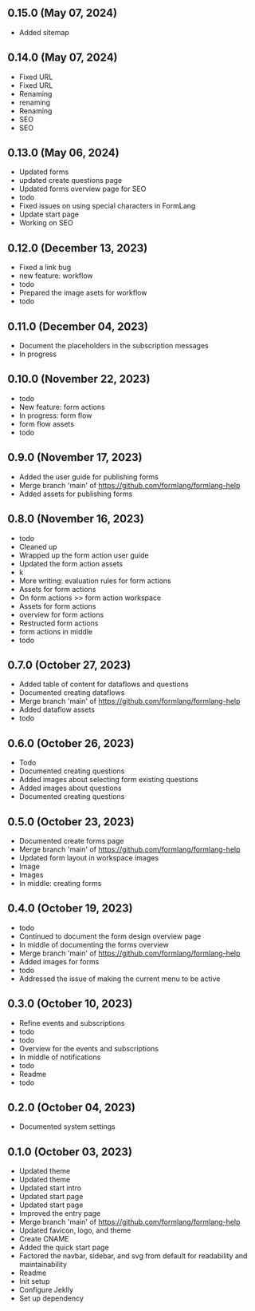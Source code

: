 ## 0.15.0 (May 07, 2024)
  - Added sitemap

## 0.14.0 (May 07, 2024)
  - Fixed URL
  - Fixed URL
  - Renaming
  - renaming
  - Renaming
  - SEO
  - SEO

## 0.13.0 (May 06, 2024)
  - Updated forms
  - updated create questions page
  - Updated forms overview page for SEO
  - todo
  - Fixed issues on using special characters in FormLang
  - Update start page
  - Working on SEO

## 0.12.0 (December 13, 2023)
  - Fixed a link bug
  - new feature: workflow
  - todo
  - Prepared the image asets for workflow
  - todo

## 0.11.0 (December 04, 2023)
  - Document the placeholders in the subscription messages
  - In progress

## 0.10.0 (November 22, 2023)
  - todo
  - New feature: form actions
  - In progress: form flow
  - form flow assets
  - todo

## 0.9.0 (November 17, 2023)
  - Added the user guide for publishing forms
  - Merge branch 'main' of https://github.com/formlang/formlang-help
  - Added assets for publishing forms

## 0.8.0 (November 16, 2023)
  - todo
  - Cleaned up
  - Wrapped up the form action user guide
  - Updated the form action assets
  - k
  - More writing: evaluation rules for form actions
  - Assets for form actions
  - On form actions >> form action workspace
  - Assets for form actions
  - overview for form actions
  - Restructed form actions
  - form actions in middle
  - todo

## 0.7.0 (October 27, 2023)
  - Added table of content for dataflows and questions
  - Documented creating dataflows
  - Merge branch 'main' of https://github.com/formlang/formlang-help
  - Added dataflow assets
  - todo

## 0.6.0 (October 26, 2023)
  - Todo
  - Documented creating questions
  - Added images about selecting form existing questions
  - Added images about questions
  - Documented creating questions

## 0.5.0 (October 23, 2023)
  - Documented create forms page
  - Merge branch 'main' of https://github.com/formlang/formlang-help
  - Updated form layout in workspace images
  - Image
  - Images
  - In middle: creating forms

## 0.4.0 (October 19, 2023)
  - todo
  - Continued to document the form design overview page
  - In middle of documenting the forms overview
  - Merge branch 'main' of https://github.com/formlang/formlang-help
  - Added images for forms
  - todo
  - Addressed the issue of making the current menu to be active

## 0.3.0 (October 10, 2023)
  - Refine events and subscriptions
  - todo
  - todo
  - Overview for the events and subscriptions
  - In middle of notifications
  - todo
  - Readme
  - todo

## 0.2.0 (October 04, 2023)
  - Documented system settings

## 0.1.0 (October 03, 2023)
  - Updated theme
  - Updated theme
  - Updated start intro
  - Updated start page
  - Updated start page
  - Improved the entry page
  - Merge branch 'main' of https://github.com/formlang/formlang-help
  - Updated favicon, logo, and theme
  - Create CNAME
  - Added the quick start page
  - Factored the navbar, sidebar, and svg from default for readability and maintainability
  - Readme
  - Init setup
  - Configure Jeklly
  - Set up dependency

